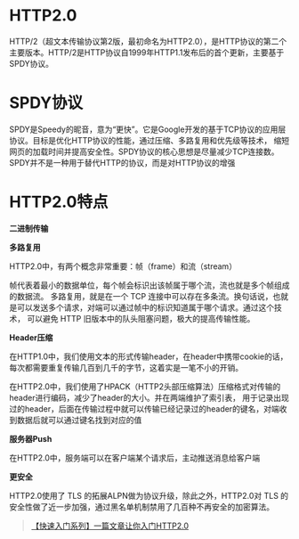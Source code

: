 # HTTP2.0

HTTP/2（超文本传输协议第2版，最初命名为HTTP2.0），是HTTP协议的第二个主要版本。HTTP/2是HTTP协议自1999年HTTP1.1发布后的首个更新，主要基于SPDY协议。

# SPDY协议

SPDY是Speedy的昵音，意为“更快”。它是Google开发的基于TCP协议的应用层协议。目标是优化HTTP协议的性能，通过压缩、多路复用和优先级等技术，
缩短网页的加载时间并提高安全性。SPDY协议的核心思想是尽量减少TCP连接数。SPDY并不是一种用于替代HTTP的协议，而是对HTTP协议的增强

# HTTP2.0特点

**二进制传输**

**多路复用**

HTTP2.0中，有两个概念非常重要：帧（frame）和流（stream）

帧代表着最小的数据单位，每个帧会标识出该帧属于哪个流，流也就是多个帧组成的数据流。
多路复用，就是在一个 TCP 连接中可以存在多条流。换句话说，也就是可以发送多个请求，对端可以通过帧中的标识知道属于哪个请求。通过这个技术，
可以避免 HTTP 旧版本中的队头阻塞问题，极大的提高传输性能。

**Header压缩**

在HTTP1.0中，我们使用文本的形式传输header，在header中携带cookie的话，每次都需要重复传输几百到几千的字节，这着实是一笔不小的开销。

在HTTP2.0中，我们使用了HPACK（HTTP2头部压缩算法）压缩格式对传输的header进行编码，减少了header的大小。并在两端维护了索引表，
用于记录出现过的header，后面在传输过程中就可以传输已经记录过的header的键名，对端收到数据后就可以通过键名找到对应的值

**服务器Push**

在HTTP2.0中，服务端可以在客户端某个请求后，主动推送消息给客户端

**更安全**

HTTP2.0使用了 TLS 的拓展ALPN做为协议升级，除此之外，HTTP2.0对 TLS 的安全性做了近一步加强，通过黑名单机制禁用了几百种不再安全的加密算法。

> [【快速入门系列】一篇文章让你入门HTTP2.0](https://segmentfault.com/a/1190000016656529?utm_source=tag-newest)